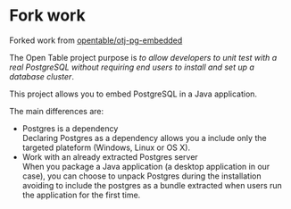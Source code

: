 Fork work
=======================================

Forked work from [opentable/otj-pg-embedded](https://github.com/opentable/otj-pg-embedded)

The Open Table project purpose is *to allow developers to unit test with a real PostgreSQL without requiring end users to install and set up a database cluster*.

This project allows you to embed PostgreSQL in a Java application.

The main differences are:
- Postgres is a dependency  
 Declaring Postgres as a dependency allows you a include only the targeted plateform (Windows, Linux or OS X).
- Work with an already extracted Postgres server  
 When you package a Java application (a desktop application in our case), you can choose to unpack Postgres during the installation avoiding to include the postgres as a bundle extracted when users run the application for the first time.